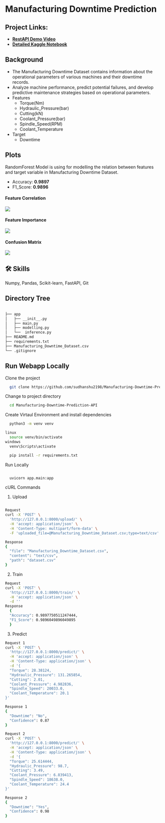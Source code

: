 # Manufacturing Downtime Prediction

## Project Links: 
* **[RestAPI Demo Video](https://www.loom.com/share/7c66eb8b988d470db12725c567072ba8?sid=77da2c69-abbb-4846-bc3c-5f2cb099950f)**
* **[Detailed Kaggle Notebook](https://www.kaggle.com/code/sudhanshu2198/machine-defect-prediction)**

## Background
- The Manufacturing Downtime Dataset contains information about the operational parameters of various machines and their downtime records.
- Analyze machine performance, predict potential failures, and develop predictive maintenance strategies based on operational parameters.
- Features
  - Torque(Nm)
  - Hydraulic_Pressure(bar)
  - Cutting(kN)
  - Coolant_Pressure(bar)
  - Spindle_Speed(RPM)
  - Coolant_Temperature
- Target
  - Downtime
 
## Plots

RandomForest Model is using for modelling the relation between features and target variable in Manufacturing Downtime Dataset.

- Accuracy: **0.9897**
- F1_Score: **0.9896**

#### Feature Correlation
![](https://github.com/sudhanshu2198/Manufacturing-Downtime-Prediction-API/blob/main/plots/Feature_Correlation.jpg)

#### Feature Importance
![](https://github.com/sudhanshu2198/Manufacturing-Downtime-Prediction-API/blob/main/plots/Feature_importance.jpg)

#### Confusion Matrix
![](https://github.com/sudhanshu2198/Manufacturing-Downtime-Prediction-API/blob/main/plots/Confusion_Matrix.jpg)

## 🛠 Skills
Numpy, Pandas, Scikit-learn, FastAPI,  Git

## Directory Tree
```bash

├── app
│   ├── __init__.py
│   ├── main.py
│   ├── modelling.py
│   └──  inference.py
├── README.md
├── requirements.txt
├── Manufacturing_Downtime_Dataset.csv
└── .gitignore
```

## Run Webapp Locally

Clone the project

```bash
  git clone https://github.com/sudhanshu2198/Manufacturing-Downtime-Prediction-API
```

Change to project directory

```bash
  cd Manufacturing-Downtime-Prediction-API
```
Create Virtaul Environment and install dependencies

```bash
  python3 -m venv venv

linux
  source venv/bin/activate
windows
  venv\Scripts\activate

  pip install -r requirements.txt
```

Run Locally
```bash

  uvicorn app.main:app

  ```



cURL Commands
1) Upload
```bash

Request
curl -X 'POST' \
  'http://127.0.0.1:8000/upload/' \
  -H 'accept: application/json' \
  -H 'Content-Type: multipart/form-data' \
  -F 'uploaded_file=@Manufacturing_Downtime_Dataset.csv;type=text/csv'

Response
{
  "file": "Manufacturing_Downtime_Dataset.csv",
  "content": "text/csv",
  "path": "dataset.csv"
}

```
2) Train
```bash
Request
curl -X 'POST' \
  'http://127.0.0.1:8000/train/' \
  -H 'accept: application/json' \
  -d ''
Response
  {
  "Accuracy": 0.9897750511247444,
  "F1_Score": 0.9896049896049895
  }
```
3) Predict
```bash
Request 1
curl -X 'POST' \
  'http://127.0.0.1:8000/predict/' \
  -H 'accept: application/json' \
  -H 'Content-Type: application/json' \
  -d '{
  "Torque": 28.38124,
  "Hydraulic_Pressure": 131.265854,
  "Cutting": 2.01,
  "Coolant_Pressure": 4.982836,
  "Spindle_Speed": 20033.0,
  "Coolant_Temperature": 20.1
}'

Response 1
{
  "Downtime": "No",
  "Confidence": 0.87
}

Request 2
curl -X 'POST' \
  'http://127.0.0.1:8000/predict/' \
  -H 'accept: application/json' \
  -H 'Content-Type: application/json' \
  -d '{
  "Torque": 25.614444,
  "Hydraulic_Pressure": 98.7,
  "Cutting": 3.49,
  "Coolant_Pressure": 6.839413,
  "Spindle_Speed": 18638.0,
  "Coolant_Temperature": 24.4
}'

Response 2
{
  "Downtime": "Yes",
  "Confidence": 0.98
}
```

